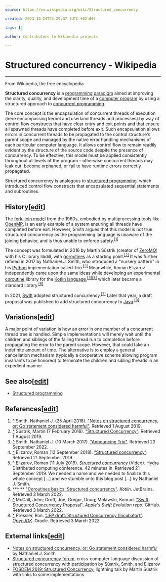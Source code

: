 ```yaml
---
source: https://en.wikipedia.org/wiki/Structured_concurrency

created: 2023-10-24T23:29:37 (UTC +02:00)

tags: []

author: Contributors to Wikimedia projects

---
```


# Structured concurrency - Wikipedia
---
From Wikipedia, the free encyclopedia

**Structured concurrency** is
a [programming paradigm](https://en.wikipedia.org/wiki/Programming_paradigm "Programming paradigm") aimed at improving
the clarity, quality, and development time of
a [computer program](https://en.wikipedia.org/wiki/Computer_program "Computer program") by using a structured approach
to [concurrent programming](https://en.wikipedia.org/wiki/Concurrent_computing "Concurrent computing").

The core concept is the encapsulation of concurrent threads of execution (here encompassing kernel and userland threads
and processes) by way of control flow constructs that have clear entry and exit points and that ensure all spawned
threads have completed before exit. Such encapsulation allows errors in concurrent threads to be propagated to the
control structure's parent scope and managed by the native error handling mechanisms of each particular computer
language. It allows control flow to remain readily evident by the structure of the source code despite the presence of
concurrency. To be effective, this model must be applied consistently throughout all levels of the program – otherwise
concurrent threads may leak out, become orphaned, or fail to have runtime errors correctly propagated.

Structured concurrency is analogous
to [structured programming](https://en.wikipedia.org/wiki/Structured_programming "Structured programming"), which
introduced control flow constructs that encapsulated sequential statements and subroutines.

## History\[[edit](https://en.wikipedia.org/w/index.php?title=Structured_concurrency&action=edit&section=1 "Edit section: History")\]

The [fork–join model](https://en.wikipedia.org/wiki/Fork%E2%80%93join_model "Fork–join model") from the 1960s, embodied
by multiprocessing tools like [OpenMP](https://en.wikipedia.org/wiki/OpenMP "OpenMP"), is an early example of a system
ensuring all threads have completed before exit. However, Smith argues that this model is not true structured
concurrency as the programming language is unaware of the joining behavior, and is thus unable to enforce
safety.<sup id="cite_ref-1"><a href="https://en.wikipedia.org/wiki/Structured_concurrency#cite_note-1">[1]</a></sup>

The concept was formulated in 2016 by Martin Sústrik (creator
of [ZeroMQ](https://en.wikipedia.org/wiki/ZeroMQ "ZeroMQ")) with his C library libdill,
with [goroutines](https://en.wikipedia.org/wiki/Go_(programming_language)#Concurrency:_goroutines_and_channels "Go (programming language)")
as a starting
point.<sup id="cite_ref-2"><a href="https://en.wikipedia.org/wiki/Structured_concurrency#cite_note-2">[2]</a></sup> It
was further refined in 2017 by Nathaniel J. Smith, who introduced a "nursery pattern" in
his [Python](https://en.wikipedia.org/wiki/Python_(programming_language) "Python (programming language)") implementation
called
Trio.<sup id="cite_ref-3"><a href="https://en.wikipedia.org/wiki/Structured_concurrency#cite_note-3">[3]</a></sup>
Meanwhile, Roman Elizarov independently came upon the same ideas while developing an
experimental [coroutine](https://en.wikipedia.org/wiki/Coroutine "Coroutine") library for
the [Kotlin language](https://en.wikipedia.org/wiki/Kotlin_(programming_language) "Kotlin (programming language)"),<sup id="cite_ref-4"><a href="https://en.wikipedia.org/wiki/Structured_concurrency#cite_note-4">[4]</a></sup><sup id="cite_ref-5"><a href="https://en.wikipedia.org/wiki/Structured_concurrency#cite_note-5">[5]</a></sup>
which later became a standard
library.<sup id="cite_ref-6"><a href="https://en.wikipedia.org/wiki/Structured_concurrency#cite_note-6">[6]</a></sup>

In 2021, [Swift](https://en.wikipedia.org/wiki/Swift_(programming_language) "Swift (programming language)") adopted
structured
concurrency.<sup id="cite_ref-7"><a href="https://en.wikipedia.org/wiki/Structured_concurrency#cite_note-7">[7]</a></sup>
Later that year, a draft proposal was published to add structured concurrency
to [Java](https://en.wikipedia.org/wiki/Java_(programming_language) "Java (programming language)").<sup id="cite_ref-8"><a href="https://en.wikipedia.org/wiki/Structured_concurrency#cite_note-8">[8]</a></sup>

## Variations\[[edit](https://en.wikipedia.org/w/index.php?title=Structured_concurrency&action=edit&section=2 "Edit section: Variations")\]

A major point of variation is how an error in one member of a concurrent thread tree is handled. Simple implementations
will merely wait until the children and siblings of the failing thread run to completion before propagating the error to
the parent scope. However, that could take an indefinite amount of time. The alternative is to employ a general
cancellation mechanism (typically a cooperative scheme allowing program invariants to be honored) to terminate the
children and sibling threads in an expedient manner.

## See also\[[edit](https://en.wikipedia.org/w/index.php?title=Structured_concurrency&action=edit&section=3 "Edit section: See also")\]

- [Structured programming](https://en.wikipedia.org/wiki/Structured_programming "Structured programming")

## References\[[edit](https://en.wikipedia.org/w/index.php?title=Structured_concurrency&action=edit&section=4 "Edit section: References")\]

1. **[^](https://en.wikipedia.org/wiki/Structured_concurrency#cite_ref-1 "Jump up")** Smith, Nathaniel J. (25 April
   2018). ["Notes on structured concurrency, or: Go statement considered harmful"](https://vorpus.org/blog/notes-on-structured-concurrency-or-go-statement-considered-harmful/).
   Retrieved 1 August 2019.
2. **[^](https://en.wikipedia.org/wiki/Structured_concurrency#cite_ref-2 "Jump up")** Sústrik, Martin (7 February
   2016). ["Structured Concurrency"](http://250bpm.com/blog:71). Retrieved 1 August 2019.
3. **[^](https://en.wikipedia.org/wiki/Structured_concurrency#cite_ref-3 "Jump up")** Smith, Nathaniel J. (10 March
   2017). ["Announcing Trio"](https://vorpus.org/blog/announcing-trio/). Retrieved 23 September 2022.
4. **[^](https://en.wikipedia.org/wiki/Structured_concurrency#cite_ref-4 "Jump up")** Elizarov, Roman (12 September
   2018). ["Structured concurrency"](https://medium.com/@elizarov/structured-concurrency-722d765aa952). Retrieved 21
   September 2019.
5. **[^](https://en.wikipedia.org/wiki/Structured_concurrency#cite_ref-5 "Jump up")** Elizarov, Roman (11 July 2019). [
   _Structured concurrency_](https://youtube.com/watch?v=Mj5P47F6nJg&t=2538) (Video). Hydra Distributed computing
   conference. 42 minutes in. Retrieved 21 September 2019. We needed a name and we needed to finalize this whole
   concept \[...\] and we stumble onto this blog post \[...\] by Nathaniel J. Smith.
6. **[^](https://en.wikipedia.org/wiki/Structured_concurrency#cite_ref-6 "Jump up")
   ** ["Coroutines basics: Structured concurrency"](https://kotlinlang.org/docs/coroutines-basics.html#structured-concurrency).
   _Kotlin_. JetBrains. Retrieved 3 March 2022.
7. **[^](https://en.wikipedia.org/wiki/Structured_concurrency#cite_ref-7 "Jump up")** McCall, John; Groff, Joe; Gregor,
   Doug; Malawski,
   Konrad. ["Swift Structured Concurrency Proposal"](https://github.com/apple/swift-evolution/blob/main/proposals/0304-structured-concurrency.md).
   _Apple's Swift Evolution repo_. GitHub. Retrieved 3 March 2022.
8. **[^](https://en.wikipedia.org/wiki/Structured_concurrency#cite_ref-8 "Jump up")** Pressler,
   Ron. ["JEP draft: Structured Concurrency (Incubator)"](https://openjdk.java.net/jeps/8277129).
   _[OpenJDK](https://en.wikipedia.org/wiki/OpenJDK "OpenJDK")_. Oracle. Retrieved 3 March 2022.

## External links\[[edit](https://en.wikipedia.org/w/index.php?title=Structured_concurrency&action=edit&section=5 "Edit section: External links")\]

- [Notes on structured concurrency, or: Go statement considered harmful](https://vorpus.org/blog/notes-on-structured-concurrency-or-go-statement-considered-harmful/)
  by Nathaniel J. Smith
- [Structured concurrency forum](https://trio.discourse.group/c/structured-concurrency), cross-computer-language
  discussion of structured concurrency with participation by Sústrik, Smith, and Elizarov
- [FOSDEM 2019: Structured Concurrency](https://archive.fosdem.org/2019/schedule/event/structured_concurrency/),
  lightning talk by Martin Sustrik with links to some implementations
